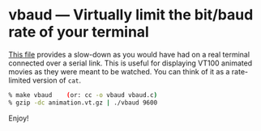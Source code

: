 # vbaud — Virtually limit the bit/baud rate of your terminal

[This file](vbaud.c) provides a slow-down as you would have had on a real
terminal connected over a serial link. This is useful for
displaying VT100 animated movies as they were meant to be
watched. You can think of it as a rate-limited version of `cat`.

```sh
% make vbaud    (or: cc -o vbaud vbaud.c)
% gzip -dc animation.vt.gz | ./vbaud 9600
```

Enjoy!
